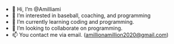 - 👋 Hi, I’m @Amilliami 
- 👀 I’m interested in baseball, coaching, and programming
- 🌱 I’m currently learning coding and programming.
- 💞️ I’m looking to collaborate on programming.
- 📫 You contact me via email. (amillionamillion2020@gmail.com)

<!---
Amilliami/Amilliami is a ✨ special ✨ repository because its `README.md` (this file) appears on your GitHub profile.
You can click the Preview link to take a look at your changes.
--->

